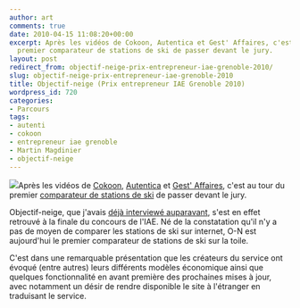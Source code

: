 ```yaml
---
author: art
comments: true
date: 2010-04-15 11:08:20+00:00
excerpt: Après les vidéos de Cokoon, Autentica et Gest' Affaires, c'est au tour du
  premier comparateur de stations de ski de passer devant le jury.
layout: post
redirect_from: objectif-neige-prix-entrepreneur-iae-grenoble-2010/
slug: objectif-neige-prix-entrepreneur-iae-grenoble-2010
title: Objectif-neige (Prix entrepreneur IAE Grenoble 2010)
wordpress_id: 720
categories:
- Parcours
tags:
- autenti
- cokoon
- entrepreneur iae grenoble
- Martin Magdinier
- objectif-neige
---
```


[![](https://static.irz.fr/2010/03/objectif-neige.png)](https://static.irz.fr/2010/03/objectif-neige.png)Après les vidéos de [Cokoon](https://irz.fr/cokoon-prix-entrepreneur-iae), [Autentica](https://irz.fr/autentica-prix-entrepreneur-iae) et [Gest' Affaires](https://irz.fr/gest-affaires-prix-entrepreneur-iae), c'est au tour du premier [comparateur de stations de ski](http://www.objectif-neige.com) de passer devant le jury.

Objectif-neige, que j'avais [déjà interviewé auparavant](https://irz.fr/objectif-neige), s'est en effet retrouvé à la finale du concours de l'IAE. Né de la constatation qu'il n'y a pas de moyen de comparer les stations de ski sur internet, O-N est aujourd'hui le premier comparateur de stations de ski sur la toile.

C'est dans une remarquable présentation que les créateurs du service ont évoqué (entre autres) leurs différents modèles économique ainsi que quelques fonctionnalité en avant première des prochaines mises à jour, avec notamment un désir de rendre disponible le site à l'étranger en traduisant le service.
